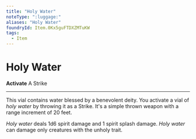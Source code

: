 ```yaml
---
title: "Holy Water"
noteType: ":luggage:"
aliases: "Holy Water"
foundryId: Item.0Kx5guFTDXZMTuKW
tags:
  - Item
---
```


# Holy Water

**Activate** A Strike

* * *

This vial contains water blessed by a benevolent deity. You activate a vial of _holy water_ by throwing it as a Strike. It's a simple thrown weapon with a range increment of 20 feet.

_Holy water_ deals 1d6 spirit damage and 1 spirit splash damage. _Holy water_ can damage only creatures with the unholy trait.

